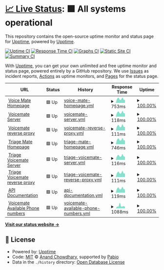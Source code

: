 # [📈 Live Status](https://demo.upptime.js.org): <!--live status--> **🟩 All systems operational**

This repository contains the open-source uptime monitor and status page for [Upptime](https://upptime.js.org), powered by [Upptime](https://github.com/upptime/upptime).

[![Uptime CI](https://github.com/Voice-Mate/status-page/workflows/Uptime%20CI/badge.svg)](https://github.com/Voice-Mate/status-page/actions?query=workflow%3A%22Uptime+CI%22)
[![Response Time CI](https://github.com/Voice-Mate/status-page/workflows/Response%20Time%20CI/badge.svg)](https://github.com/Voice-Mate/status-page/actions?query=workflow%3A%22Response+Time+CI%22)
[![Graphs CI](https://github.com/Voice-Mate/status-page/workflows/Graphs%20CI/badge.svg)](https://github.com/Voice-Mate/status-page/actions?query=workflow%3A%22Graphs+CI%22)
[![Static Site CI](https://github.com/Voice-Mate/status-page/workflows/Static%20Site%20CI/badge.svg)](https://github.com/Voice-Mate/status-page/actions?query=workflow%3A%22Static+Site+CI%22)
[![Summary CI](https://github.com/Voice-Mate/status-page/workflows/Summary%20CI/badge.svg)](https://github.com/Voice-Mate/status-page/actions?query=workflow%3A%22Summary+CI%22)

With [Upptime](https://upptime.js.org), you can get your own unlimited and free uptime monitor and status page, powered entirely by a GitHub repository. We use [Issues](https://github.com/upptime/upptime/issues) as incident reports, [Actions](https://github.com/Voice-Mate/status-page/actions) as uptime monitors, and [Pages](https://demo.upptime.js.org) for the status page.

<!--start: status pages-->
<!-- This summary is generated by Upptime (https://github.com/upptime/upptime) -->
<!-- Do not edit this manually, your changes will be overwritten -->
<!-- prettier-ignore -->
| URL | Status | History | Response Time | Uptime |
| --- | ------ | ------- | ------------- | ------ |
| <img alt="" src="https://icons.duckduckgo.com/ip3/voicemate.nl.ico" height="13"> [Voice Mate Homepage](https://voicemate.nl) | 🟩 Up | [voice-mate-homepage.yml](https://github.com/Voice-Mate/status-page/commits/HEAD/history/voice-mate-homepage.yml) | <details><summary><img alt="Response time graph" src="./graphs/voice-mate-homepage/response-time-week.png" height="20"> 753ms</summary><br><a href="https://status.voicemate.nl/history/voice-mate-homepage"><img alt="Response time 778" src="https://img.shields.io/endpoint?url=https%3A%2F%2Fraw.githubusercontent.com%2FVoice-Mate%2Fstatus-page%2FHEAD%2Fapi%2Fvoice-mate-homepage%2Fresponse-time.json"></a><br><a href="https://status.voicemate.nl/history/voice-mate-homepage"><img alt="24-hour response time 796" src="https://img.shields.io/endpoint?url=https%3A%2F%2Fraw.githubusercontent.com%2FVoice-Mate%2Fstatus-page%2FHEAD%2Fapi%2Fvoice-mate-homepage%2Fresponse-time-day.json"></a><br><a href="https://status.voicemate.nl/history/voice-mate-homepage"><img alt="7-day response time 753" src="https://img.shields.io/endpoint?url=https%3A%2F%2Fraw.githubusercontent.com%2FVoice-Mate%2Fstatus-page%2FHEAD%2Fapi%2Fvoice-mate-homepage%2Fresponse-time-week.json"></a><br><a href="https://status.voicemate.nl/history/voice-mate-homepage"><img alt="30-day response time 774" src="https://img.shields.io/endpoint?url=https%3A%2F%2Fraw.githubusercontent.com%2FVoice-Mate%2Fstatus-page%2FHEAD%2Fapi%2Fvoice-mate-homepage%2Fresponse-time-month.json"></a><br><a href="https://status.voicemate.nl/history/voice-mate-homepage"><img alt="1-year response time 778" src="https://img.shields.io/endpoint?url=https%3A%2F%2Fraw.githubusercontent.com%2FVoice-Mate%2Fstatus-page%2FHEAD%2Fapi%2Fvoice-mate-homepage%2Fresponse-time-year.json"></a></details> | <details><summary><a href="https://status.voicemate.nl/history/voice-mate-homepage">100.00%</a></summary><a href="https://status.voicemate.nl/history/voice-mate-homepage"><img alt="All-time uptime 99.35%" src="https://img.shields.io/endpoint?url=https%3A%2F%2Fraw.githubusercontent.com%2FVoice-Mate%2Fstatus-page%2FHEAD%2Fapi%2Fvoice-mate-homepage%2Fuptime.json"></a><br><a href="https://status.voicemate.nl/history/voice-mate-homepage"><img alt="24-hour uptime 100.00%" src="https://img.shields.io/endpoint?url=https%3A%2F%2Fraw.githubusercontent.com%2FVoice-Mate%2Fstatus-page%2FHEAD%2Fapi%2Fvoice-mate-homepage%2Fuptime-day.json"></a><br><a href="https://status.voicemate.nl/history/voice-mate-homepage"><img alt="7-day uptime 100.00%" src="https://img.shields.io/endpoint?url=https%3A%2F%2Fraw.githubusercontent.com%2FVoice-Mate%2Fstatus-page%2FHEAD%2Fapi%2Fvoice-mate-homepage%2Fuptime-week.json"></a><br><a href="https://status.voicemate.nl/history/voice-mate-homepage"><img alt="30-day uptime 100.00%" src="https://img.shields.io/endpoint?url=https%3A%2F%2Fraw.githubusercontent.com%2FVoice-Mate%2Fstatus-page%2FHEAD%2Fapi%2Fvoice-mate-homepage%2Fuptime-month.json"></a><br><a href="https://status.voicemate.nl/history/voice-mate-homepage"><img alt="1-year uptime 99.35%" src="https://img.shields.io/endpoint?url=https%3A%2F%2Fraw.githubusercontent.com%2FVoice-Mate%2Fstatus-page%2FHEAD%2Fapi%2Fvoice-mate-homepage%2Fuptime-year.json"></a></details>
| <img alt="" src="https://icons.duckduckgo.com/ip3/voicemate.nl.ico" height="13"> [Voicemate Server](https://voicemate.nl/aws/healthcheck/) | 🟩 Up | [voicemate-server.yml](https://github.com/Voice-Mate/status-page/commits/HEAD/history/voicemate-server.yml) | <details><summary><img alt="Response time graph" src="./graphs/voicemate-server/response-time-week.png" height="20"> 118ms</summary><br><a href="https://status.voicemate.nl/history/voicemate-server"><img alt="Response time 122" src="https://img.shields.io/endpoint?url=https%3A%2F%2Fraw.githubusercontent.com%2FVoice-Mate%2Fstatus-page%2FHEAD%2Fapi%2Fvoicemate-server%2Fresponse-time.json"></a><br><a href="https://status.voicemate.nl/history/voicemate-server"><img alt="24-hour response time 116" src="https://img.shields.io/endpoint?url=https%3A%2F%2Fraw.githubusercontent.com%2FVoice-Mate%2Fstatus-page%2FHEAD%2Fapi%2Fvoicemate-server%2Fresponse-time-day.json"></a><br><a href="https://status.voicemate.nl/history/voicemate-server"><img alt="7-day response time 118" src="https://img.shields.io/endpoint?url=https%3A%2F%2Fraw.githubusercontent.com%2FVoice-Mate%2Fstatus-page%2FHEAD%2Fapi%2Fvoicemate-server%2Fresponse-time-week.json"></a><br><a href="https://status.voicemate.nl/history/voicemate-server"><img alt="30-day response time 124" src="https://img.shields.io/endpoint?url=https%3A%2F%2Fraw.githubusercontent.com%2FVoice-Mate%2Fstatus-page%2FHEAD%2Fapi%2Fvoicemate-server%2Fresponse-time-month.json"></a><br><a href="https://status.voicemate.nl/history/voicemate-server"><img alt="1-year response time 122" src="https://img.shields.io/endpoint?url=https%3A%2F%2Fraw.githubusercontent.com%2FVoice-Mate%2Fstatus-page%2FHEAD%2Fapi%2Fvoicemate-server%2Fresponse-time-year.json"></a></details> | <details><summary><a href="https://status.voicemate.nl/history/voicemate-server">100.00%</a></summary><a href="https://status.voicemate.nl/history/voicemate-server"><img alt="All-time uptime 100.00%" src="https://img.shields.io/endpoint?url=https%3A%2F%2Fraw.githubusercontent.com%2FVoice-Mate%2Fstatus-page%2FHEAD%2Fapi%2Fvoicemate-server%2Fuptime.json"></a><br><a href="https://status.voicemate.nl/history/voicemate-server"><img alt="24-hour uptime 100.00%" src="https://img.shields.io/endpoint?url=https%3A%2F%2Fraw.githubusercontent.com%2FVoice-Mate%2Fstatus-page%2FHEAD%2Fapi%2Fvoicemate-server%2Fuptime-day.json"></a><br><a href="https://status.voicemate.nl/history/voicemate-server"><img alt="7-day uptime 100.00%" src="https://img.shields.io/endpoint?url=https%3A%2F%2Fraw.githubusercontent.com%2FVoice-Mate%2Fstatus-page%2FHEAD%2Fapi%2Fvoicemate-server%2Fuptime-week.json"></a><br><a href="https://status.voicemate.nl/history/voicemate-server"><img alt="30-day uptime 100.00%" src="https://img.shields.io/endpoint?url=https%3A%2F%2Fraw.githubusercontent.com%2FVoice-Mate%2Fstatus-page%2FHEAD%2Fapi%2Fvoicemate-server%2Fuptime-month.json"></a><br><a href="https://status.voicemate.nl/history/voicemate-server"><img alt="1-year uptime 100.00%" src="https://img.shields.io/endpoint?url=https%3A%2F%2Fraw.githubusercontent.com%2FVoice-Mate%2Fstatus-page%2FHEAD%2Fapi%2Fvoicemate-server%2Fuptime-year.json"></a></details>
| <img alt="" src="https://icons.duckduckgo.com/ip3/voicemate.nl.ico" height="13"> [Voicemate reverse proxy](https://voicemate.nl/healthcheck) | 🟩 Up | [voicemate-reverse-proxy.yml](https://github.com/Voice-Mate/status-page/commits/HEAD/history/voicemate-reverse-proxy.yml) | <details><summary><img alt="Response time graph" src="./graphs/voicemate-reverse-proxy/response-time-week.png" height="20"> 111ms</summary><br><a href="https://status.voicemate.nl/history/voicemate-reverse-proxy"><img alt="Response time 115" src="https://img.shields.io/endpoint?url=https%3A%2F%2Fraw.githubusercontent.com%2FVoice-Mate%2Fstatus-page%2FHEAD%2Fapi%2Fvoicemate-reverse-proxy%2Fresponse-time.json"></a><br><a href="https://status.voicemate.nl/history/voicemate-reverse-proxy"><img alt="24-hour response time 111" src="https://img.shields.io/endpoint?url=https%3A%2F%2Fraw.githubusercontent.com%2FVoice-Mate%2Fstatus-page%2FHEAD%2Fapi%2Fvoicemate-reverse-proxy%2Fresponse-time-day.json"></a><br><a href="https://status.voicemate.nl/history/voicemate-reverse-proxy"><img alt="7-day response time 111" src="https://img.shields.io/endpoint?url=https%3A%2F%2Fraw.githubusercontent.com%2FVoice-Mate%2Fstatus-page%2FHEAD%2Fapi%2Fvoicemate-reverse-proxy%2Fresponse-time-week.json"></a><br><a href="https://status.voicemate.nl/history/voicemate-reverse-proxy"><img alt="30-day response time 116" src="https://img.shields.io/endpoint?url=https%3A%2F%2Fraw.githubusercontent.com%2FVoice-Mate%2Fstatus-page%2FHEAD%2Fapi%2Fvoicemate-reverse-proxy%2Fresponse-time-month.json"></a><br><a href="https://status.voicemate.nl/history/voicemate-reverse-proxy"><img alt="1-year response time 115" src="https://img.shields.io/endpoint?url=https%3A%2F%2Fraw.githubusercontent.com%2FVoice-Mate%2Fstatus-page%2FHEAD%2Fapi%2Fvoicemate-reverse-proxy%2Fresponse-time-year.json"></a></details> | <details><summary><a href="https://status.voicemate.nl/history/voicemate-reverse-proxy">100.00%</a></summary><a href="https://status.voicemate.nl/history/voicemate-reverse-proxy"><img alt="All-time uptime 99.18%" src="https://img.shields.io/endpoint?url=https%3A%2F%2Fraw.githubusercontent.com%2FVoice-Mate%2Fstatus-page%2FHEAD%2Fapi%2Fvoicemate-reverse-proxy%2Fuptime.json"></a><br><a href="https://status.voicemate.nl/history/voicemate-reverse-proxy"><img alt="24-hour uptime 100.00%" src="https://img.shields.io/endpoint?url=https%3A%2F%2Fraw.githubusercontent.com%2FVoice-Mate%2Fstatus-page%2FHEAD%2Fapi%2Fvoicemate-reverse-proxy%2Fuptime-day.json"></a><br><a href="https://status.voicemate.nl/history/voicemate-reverse-proxy"><img alt="7-day uptime 100.00%" src="https://img.shields.io/endpoint?url=https%3A%2F%2Fraw.githubusercontent.com%2FVoice-Mate%2Fstatus-page%2FHEAD%2Fapi%2Fvoicemate-reverse-proxy%2Fuptime-week.json"></a><br><a href="https://status.voicemate.nl/history/voicemate-reverse-proxy"><img alt="30-day uptime 100.00%" src="https://img.shields.io/endpoint?url=https%3A%2F%2Fraw.githubusercontent.com%2FVoice-Mate%2Fstatus-page%2FHEAD%2Fapi%2Fvoicemate-reverse-proxy%2Fuptime-month.json"></a><br><a href="https://status.voicemate.nl/history/voicemate-reverse-proxy"><img alt="1-year uptime 99.18%" src="https://img.shields.io/endpoint?url=https%3A%2F%2Fraw.githubusercontent.com%2FVoice-Mate%2Fstatus-page%2FHEAD%2Fapi%2Fvoicemate-reverse-proxy%2Fuptime-year.json"></a></details>
| <img alt="" src="https://icons.duckduckgo.com/ip3/triage.voicemate.nl.ico" height="13"> [Triage Mate Homepage](https://triage.voicemate.nl) | 🟩 Up | [triage-mate-homepage.yml](https://github.com/Voice-Mate/status-page/commits/HEAD/history/triage-mate-homepage.yml) | <details><summary><img alt="Response time graph" src="./graphs/triage-mate-homepage/response-time-week.png" height="20"> 746ms</summary><br><a href="https://status.voicemate.nl/history/triage-mate-homepage"><img alt="Response time 785" src="https://img.shields.io/endpoint?url=https%3A%2F%2Fraw.githubusercontent.com%2FVoice-Mate%2Fstatus-page%2FHEAD%2Fapi%2Ftriage-mate-homepage%2Fresponse-time.json"></a><br><a href="https://status.voicemate.nl/history/triage-mate-homepage"><img alt="24-hour response time 770" src="https://img.shields.io/endpoint?url=https%3A%2F%2Fraw.githubusercontent.com%2FVoice-Mate%2Fstatus-page%2FHEAD%2Fapi%2Ftriage-mate-homepage%2Fresponse-time-day.json"></a><br><a href="https://status.voicemate.nl/history/triage-mate-homepage"><img alt="7-day response time 746" src="https://img.shields.io/endpoint?url=https%3A%2F%2Fraw.githubusercontent.com%2FVoice-Mate%2Fstatus-page%2FHEAD%2Fapi%2Ftriage-mate-homepage%2Fresponse-time-week.json"></a><br><a href="https://status.voicemate.nl/history/triage-mate-homepage"><img alt="30-day response time 785" src="https://img.shields.io/endpoint?url=https%3A%2F%2Fraw.githubusercontent.com%2FVoice-Mate%2Fstatus-page%2FHEAD%2Fapi%2Ftriage-mate-homepage%2Fresponse-time-month.json"></a><br><a href="https://status.voicemate.nl/history/triage-mate-homepage"><img alt="1-year response time 785" src="https://img.shields.io/endpoint?url=https%3A%2F%2Fraw.githubusercontent.com%2FVoice-Mate%2Fstatus-page%2FHEAD%2Fapi%2Ftriage-mate-homepage%2Fresponse-time-year.json"></a></details> | <details><summary><a href="https://status.voicemate.nl/history/triage-mate-homepage">100.00%</a></summary><a href="https://status.voicemate.nl/history/triage-mate-homepage"><img alt="All-time uptime 100.00%" src="https://img.shields.io/endpoint?url=https%3A%2F%2Fraw.githubusercontent.com%2FVoice-Mate%2Fstatus-page%2FHEAD%2Fapi%2Ftriage-mate-homepage%2Fuptime.json"></a><br><a href="https://status.voicemate.nl/history/triage-mate-homepage"><img alt="24-hour uptime 100.00%" src="https://img.shields.io/endpoint?url=https%3A%2F%2Fraw.githubusercontent.com%2FVoice-Mate%2Fstatus-page%2FHEAD%2Fapi%2Ftriage-mate-homepage%2Fuptime-day.json"></a><br><a href="https://status.voicemate.nl/history/triage-mate-homepage"><img alt="7-day uptime 100.00%" src="https://img.shields.io/endpoint?url=https%3A%2F%2Fraw.githubusercontent.com%2FVoice-Mate%2Fstatus-page%2FHEAD%2Fapi%2Ftriage-mate-homepage%2Fuptime-week.json"></a><br><a href="https://status.voicemate.nl/history/triage-mate-homepage"><img alt="30-day uptime 100.00%" src="https://img.shields.io/endpoint?url=https%3A%2F%2Fraw.githubusercontent.com%2FVoice-Mate%2Fstatus-page%2FHEAD%2Fapi%2Ftriage-mate-homepage%2Fuptime-month.json"></a><br><a href="https://status.voicemate.nl/history/triage-mate-homepage"><img alt="1-year uptime 100.00%" src="https://img.shields.io/endpoint?url=https%3A%2F%2Fraw.githubusercontent.com%2FVoice-Mate%2Fstatus-page%2FHEAD%2Fapi%2Ftriage-mate-homepage%2Fuptime-year.json"></a></details>
| <img alt="" src="https://icons.duckduckgo.com/ip3/triage.voicemate.nl.ico" height="13"> [Triage Voicemate Server](https://triage.voicemate.nl/aws/healthcheck/) | 🟩 Up | [triage-voicemate-server.yml](https://github.com/Voice-Mate/status-page/commits/HEAD/history/triage-voicemate-server.yml) | <details><summary><img alt="Response time graph" src="./graphs/triage-voicemate-server/response-time-week.png" height="20"> 116ms</summary><br><a href="https://status.voicemate.nl/history/triage-voicemate-server"><img alt="Response time 123" src="https://img.shields.io/endpoint?url=https%3A%2F%2Fraw.githubusercontent.com%2FVoice-Mate%2Fstatus-page%2FHEAD%2Fapi%2Ftriage-voicemate-server%2Fresponse-time.json"></a><br><a href="https://status.voicemate.nl/history/triage-voicemate-server"><img alt="24-hour response time 114" src="https://img.shields.io/endpoint?url=https%3A%2F%2Fraw.githubusercontent.com%2FVoice-Mate%2Fstatus-page%2FHEAD%2Fapi%2Ftriage-voicemate-server%2Fresponse-time-day.json"></a><br><a href="https://status.voicemate.nl/history/triage-voicemate-server"><img alt="7-day response time 116" src="https://img.shields.io/endpoint?url=https%3A%2F%2Fraw.githubusercontent.com%2FVoice-Mate%2Fstatus-page%2FHEAD%2Fapi%2Ftriage-voicemate-server%2Fresponse-time-week.json"></a><br><a href="https://status.voicemate.nl/history/triage-voicemate-server"><img alt="30-day response time 123" src="https://img.shields.io/endpoint?url=https%3A%2F%2Fraw.githubusercontent.com%2FVoice-Mate%2Fstatus-page%2FHEAD%2Fapi%2Ftriage-voicemate-server%2Fresponse-time-month.json"></a><br><a href="https://status.voicemate.nl/history/triage-voicemate-server"><img alt="1-year response time 123" src="https://img.shields.io/endpoint?url=https%3A%2F%2Fraw.githubusercontent.com%2FVoice-Mate%2Fstatus-page%2FHEAD%2Fapi%2Ftriage-voicemate-server%2Fresponse-time-year.json"></a></details> | <details><summary><a href="https://status.voicemate.nl/history/triage-voicemate-server">100.00%</a></summary><a href="https://status.voicemate.nl/history/triage-voicemate-server"><img alt="All-time uptime 100.00%" src="https://img.shields.io/endpoint?url=https%3A%2F%2Fraw.githubusercontent.com%2FVoice-Mate%2Fstatus-page%2FHEAD%2Fapi%2Ftriage-voicemate-server%2Fuptime.json"></a><br><a href="https://status.voicemate.nl/history/triage-voicemate-server"><img alt="24-hour uptime 100.00%" src="https://img.shields.io/endpoint?url=https%3A%2F%2Fraw.githubusercontent.com%2FVoice-Mate%2Fstatus-page%2FHEAD%2Fapi%2Ftriage-voicemate-server%2Fuptime-day.json"></a><br><a href="https://status.voicemate.nl/history/triage-voicemate-server"><img alt="7-day uptime 100.00%" src="https://img.shields.io/endpoint?url=https%3A%2F%2Fraw.githubusercontent.com%2FVoice-Mate%2Fstatus-page%2FHEAD%2Fapi%2Ftriage-voicemate-server%2Fuptime-week.json"></a><br><a href="https://status.voicemate.nl/history/triage-voicemate-server"><img alt="30-day uptime 100.00%" src="https://img.shields.io/endpoint?url=https%3A%2F%2Fraw.githubusercontent.com%2FVoice-Mate%2Fstatus-page%2FHEAD%2Fapi%2Ftriage-voicemate-server%2Fuptime-month.json"></a><br><a href="https://status.voicemate.nl/history/triage-voicemate-server"><img alt="1-year uptime 100.00%" src="https://img.shields.io/endpoint?url=https%3A%2F%2Fraw.githubusercontent.com%2FVoice-Mate%2Fstatus-page%2FHEAD%2Fapi%2Ftriage-voicemate-server%2Fuptime-year.json"></a></details>
| <img alt="" src="https://icons.duckduckgo.com/ip3/triage.voicemate.nl.ico" height="13"> [Triage Voicemate reverse proxy](https://triage.voicemate.nl/healthcheck) | 🟩 Up | [triage-voicemate-reverse-proxy.yml](https://github.com/Voice-Mate/status-page/commits/HEAD/history/triage-voicemate-reverse-proxy.yml) | <details><summary><img alt="Response time graph" src="./graphs/triage-voicemate-reverse-proxy/response-time-week.png" height="20"> 111ms</summary><br><a href="https://status.voicemate.nl/history/triage-voicemate-reverse-proxy"><img alt="Response time 115" src="https://img.shields.io/endpoint?url=https%3A%2F%2Fraw.githubusercontent.com%2FVoice-Mate%2Fstatus-page%2FHEAD%2Fapi%2Ftriage-voicemate-reverse-proxy%2Fresponse-time.json"></a><br><a href="https://status.voicemate.nl/history/triage-voicemate-reverse-proxy"><img alt="24-hour response time 110" src="https://img.shields.io/endpoint?url=https%3A%2F%2Fraw.githubusercontent.com%2FVoice-Mate%2Fstatus-page%2FHEAD%2Fapi%2Ftriage-voicemate-reverse-proxy%2Fresponse-time-day.json"></a><br><a href="https://status.voicemate.nl/history/triage-voicemate-reverse-proxy"><img alt="7-day response time 111" src="https://img.shields.io/endpoint?url=https%3A%2F%2Fraw.githubusercontent.com%2FVoice-Mate%2Fstatus-page%2FHEAD%2Fapi%2Ftriage-voicemate-reverse-proxy%2Fresponse-time-week.json"></a><br><a href="https://status.voicemate.nl/history/triage-voicemate-reverse-proxy"><img alt="30-day response time 115" src="https://img.shields.io/endpoint?url=https%3A%2F%2Fraw.githubusercontent.com%2FVoice-Mate%2Fstatus-page%2FHEAD%2Fapi%2Ftriage-voicemate-reverse-proxy%2Fresponse-time-month.json"></a><br><a href="https://status.voicemate.nl/history/triage-voicemate-reverse-proxy"><img alt="1-year response time 115" src="https://img.shields.io/endpoint?url=https%3A%2F%2Fraw.githubusercontent.com%2FVoice-Mate%2Fstatus-page%2FHEAD%2Fapi%2Ftriage-voicemate-reverse-proxy%2Fresponse-time-year.json"></a></details> | <details><summary><a href="https://status.voicemate.nl/history/triage-voicemate-reverse-proxy">100.00%</a></summary><a href="https://status.voicemate.nl/history/triage-voicemate-reverse-proxy"><img alt="All-time uptime 100.00%" src="https://img.shields.io/endpoint?url=https%3A%2F%2Fraw.githubusercontent.com%2FVoice-Mate%2Fstatus-page%2FHEAD%2Fapi%2Ftriage-voicemate-reverse-proxy%2Fuptime.json"></a><br><a href="https://status.voicemate.nl/history/triage-voicemate-reverse-proxy"><img alt="24-hour uptime 100.00%" src="https://img.shields.io/endpoint?url=https%3A%2F%2Fraw.githubusercontent.com%2FVoice-Mate%2Fstatus-page%2FHEAD%2Fapi%2Ftriage-voicemate-reverse-proxy%2Fuptime-day.json"></a><br><a href="https://status.voicemate.nl/history/triage-voicemate-reverse-proxy"><img alt="7-day uptime 100.00%" src="https://img.shields.io/endpoint?url=https%3A%2F%2Fraw.githubusercontent.com%2FVoice-Mate%2Fstatus-page%2FHEAD%2Fapi%2Ftriage-voicemate-reverse-proxy%2Fuptime-week.json"></a><br><a href="https://status.voicemate.nl/history/triage-voicemate-reverse-proxy"><img alt="30-day uptime 100.00%" src="https://img.shields.io/endpoint?url=https%3A%2F%2Fraw.githubusercontent.com%2FVoice-Mate%2Fstatus-page%2FHEAD%2Fapi%2Ftriage-voicemate-reverse-proxy%2Fuptime-month.json"></a><br><a href="https://status.voicemate.nl/history/triage-voicemate-reverse-proxy"><img alt="1-year uptime 100.00%" src="https://img.shields.io/endpoint?url=https%3A%2F%2Fraw.githubusercontent.com%2FVoice-Mate%2Fstatus-page%2FHEAD%2Fapi%2Ftriage-voicemate-reverse-proxy%2Fuptime-year.json"></a></details>
| <img alt="" src="https://icons.duckduckgo.com/ip3/voicemate.nl.ico" height="13"> [API Documentation](https://voicemate.nl/docs) | 🟩 Up | [api-documentation.yml](https://github.com/Voice-Mate/status-page/commits/HEAD/history/api-documentation.yml) | <details><summary><img alt="Response time graph" src="./graphs/api-documentation/response-time-week.png" height="20"> 119ms</summary><br><a href="https://status.voicemate.nl/history/api-documentation"><img alt="Response time 125" src="https://img.shields.io/endpoint?url=https%3A%2F%2Fraw.githubusercontent.com%2FVoice-Mate%2Fstatus-page%2FHEAD%2Fapi%2Fapi-documentation%2Fresponse-time.json"></a><br><a href="https://status.voicemate.nl/history/api-documentation"><img alt="24-hour response time 120" src="https://img.shields.io/endpoint?url=https%3A%2F%2Fraw.githubusercontent.com%2FVoice-Mate%2Fstatus-page%2FHEAD%2Fapi%2Fapi-documentation%2Fresponse-time-day.json"></a><br><a href="https://status.voicemate.nl/history/api-documentation"><img alt="7-day response time 119" src="https://img.shields.io/endpoint?url=https%3A%2F%2Fraw.githubusercontent.com%2FVoice-Mate%2Fstatus-page%2FHEAD%2Fapi%2Fapi-documentation%2Fresponse-time-week.json"></a><br><a href="https://status.voicemate.nl/history/api-documentation"><img alt="30-day response time 128" src="https://img.shields.io/endpoint?url=https%3A%2F%2Fraw.githubusercontent.com%2FVoice-Mate%2Fstatus-page%2FHEAD%2Fapi%2Fapi-documentation%2Fresponse-time-month.json"></a><br><a href="https://status.voicemate.nl/history/api-documentation"><img alt="1-year response time 125" src="https://img.shields.io/endpoint?url=https%3A%2F%2Fraw.githubusercontent.com%2FVoice-Mate%2Fstatus-page%2FHEAD%2Fapi%2Fapi-documentation%2Fresponse-time-year.json"></a></details> | <details><summary><a href="https://status.voicemate.nl/history/api-documentation">100.00%</a></summary><a href="https://status.voicemate.nl/history/api-documentation"><img alt="All-time uptime 100.00%" src="https://img.shields.io/endpoint?url=https%3A%2F%2Fraw.githubusercontent.com%2FVoice-Mate%2Fstatus-page%2FHEAD%2Fapi%2Fapi-documentation%2Fuptime.json"></a><br><a href="https://status.voicemate.nl/history/api-documentation"><img alt="24-hour uptime 100.00%" src="https://img.shields.io/endpoint?url=https%3A%2F%2Fraw.githubusercontent.com%2FVoice-Mate%2Fstatus-page%2FHEAD%2Fapi%2Fapi-documentation%2Fuptime-day.json"></a><br><a href="https://status.voicemate.nl/history/api-documentation"><img alt="7-day uptime 100.00%" src="https://img.shields.io/endpoint?url=https%3A%2F%2Fraw.githubusercontent.com%2FVoice-Mate%2Fstatus-page%2FHEAD%2Fapi%2Fapi-documentation%2Fuptime-week.json"></a><br><a href="https://status.voicemate.nl/history/api-documentation"><img alt="30-day uptime 100.00%" src="https://img.shields.io/endpoint?url=https%3A%2F%2Fraw.githubusercontent.com%2FVoice-Mate%2Fstatus-page%2FHEAD%2Fapi%2Fapi-documentation%2Fuptime-month.json"></a><br><a href="https://status.voicemate.nl/history/api-documentation"><img alt="1-year uptime 100.00%" src="https://img.shields.io/endpoint?url=https%3A%2F%2Fraw.githubusercontent.com%2FVoice-Mate%2Fstatus-page%2FHEAD%2Fapi%2Fapi-documentation%2Fuptime-year.json"></a></details>
| <img alt="" src="https://icons.duckduckgo.com/ip3/voicemate.nl.ico" height="13"> [Voicemate Available Phone numbers](https://voicemate.nl/api/switchboard/available-phone-numbers/) | 🟩 Up | [voicemate-available-phone-numbers.yml](https://github.com/Voice-Mate/status-page/commits/HEAD/history/voicemate-available-phone-numbers.yml) | <details><summary><img alt="Response time graph" src="./graphs/voicemate-available-phone-numbers/response-time-week.png" height="20"> 1088ms</summary><br><a href="https://status.voicemate.nl/history/voicemate-available-phone-numbers"><img alt="Response time 845" src="https://img.shields.io/endpoint?url=https%3A%2F%2Fraw.githubusercontent.com%2FVoice-Mate%2Fstatus-page%2FHEAD%2Fapi%2Fvoicemate-available-phone-numbers%2Fresponse-time.json"></a><br><a href="https://status.voicemate.nl/history/voicemate-available-phone-numbers"><img alt="24-hour response time 780" src="https://img.shields.io/endpoint?url=https%3A%2F%2Fraw.githubusercontent.com%2FVoice-Mate%2Fstatus-page%2FHEAD%2Fapi%2Fvoicemate-available-phone-numbers%2Fresponse-time-day.json"></a><br><a href="https://status.voicemate.nl/history/voicemate-available-phone-numbers"><img alt="7-day response time 1088" src="https://img.shields.io/endpoint?url=https%3A%2F%2Fraw.githubusercontent.com%2FVoice-Mate%2Fstatus-page%2FHEAD%2Fapi%2Fvoicemate-available-phone-numbers%2Fresponse-time-week.json"></a><br><a href="https://status.voicemate.nl/history/voicemate-available-phone-numbers"><img alt="30-day response time 845" src="https://img.shields.io/endpoint?url=https%3A%2F%2Fraw.githubusercontent.com%2FVoice-Mate%2Fstatus-page%2FHEAD%2Fapi%2Fvoicemate-available-phone-numbers%2Fresponse-time-month.json"></a><br><a href="https://status.voicemate.nl/history/voicemate-available-phone-numbers"><img alt="1-year response time 845" src="https://img.shields.io/endpoint?url=https%3A%2F%2Fraw.githubusercontent.com%2FVoice-Mate%2Fstatus-page%2FHEAD%2Fapi%2Fvoicemate-available-phone-numbers%2Fresponse-time-year.json"></a></details> | <details><summary><a href="https://status.voicemate.nl/history/voicemate-available-phone-numbers">100.00%</a></summary><a href="https://status.voicemate.nl/history/voicemate-available-phone-numbers"><img alt="All-time uptime 49.33%" src="https://img.shields.io/endpoint?url=https%3A%2F%2Fraw.githubusercontent.com%2FVoice-Mate%2Fstatus-page%2FHEAD%2Fapi%2Fvoicemate-available-phone-numbers%2Fuptime.json"></a><br><a href="https://status.voicemate.nl/history/voicemate-available-phone-numbers"><img alt="24-hour uptime 100.00%" src="https://img.shields.io/endpoint?url=https%3A%2F%2Fraw.githubusercontent.com%2FVoice-Mate%2Fstatus-page%2FHEAD%2Fapi%2Fvoicemate-available-phone-numbers%2Fuptime-day.json"></a><br><a href="https://status.voicemate.nl/history/voicemate-available-phone-numbers"><img alt="7-day uptime 100.00%" src="https://img.shields.io/endpoint?url=https%3A%2F%2Fraw.githubusercontent.com%2FVoice-Mate%2Fstatus-page%2FHEAD%2Fapi%2Fvoicemate-available-phone-numbers%2Fuptime-week.json"></a><br><a href="https://status.voicemate.nl/history/voicemate-available-phone-numbers"><img alt="30-day uptime 49.33%" src="https://img.shields.io/endpoint?url=https%3A%2F%2Fraw.githubusercontent.com%2FVoice-Mate%2Fstatus-page%2FHEAD%2Fapi%2Fvoicemate-available-phone-numbers%2Fuptime-month.json"></a><br><a href="https://status.voicemate.nl/history/voicemate-available-phone-numbers"><img alt="1-year uptime 49.33%" src="https://img.shields.io/endpoint?url=https%3A%2F%2Fraw.githubusercontent.com%2FVoice-Mate%2Fstatus-page%2FHEAD%2Fapi%2Fvoicemate-available-phone-numbers%2Fuptime-year.json"></a></details>

<!--end: status pages-->

[**Visit our status website →**](https://demo.upptime.js.org)

## 📄 License

- Powered by: [Upptime](https://github.com/upptime/upptime)
- Code: [MIT](./LICENSE) © [Anand Chowdhary](https://anandchowdhary.com), supported by [Pabio](https://pabio.com)
- Data in the `./history` directory: [Open Database License](https://opendatacommons.org/licenses/odbl/1-0/)
